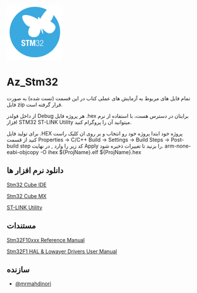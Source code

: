 ![Logo](https://github.com/mrmahdinori/Az_Stm32/blob/main/Stm32.png)
# Az_Stm32


تمام فایل های مربوط به آزمایش های عملی کتاب در این قسمت (تست شده)  به صورت فایل zip قرار گرفته است.


از داخل فولدر Debug هر پروژه فایل .hex برایتان در دسترس هست، با استفاده از نرم افزار STM32 ST-LINK Utility میتوانید آن را پروگرام کنید.


برای تولید فایل .HEX پروژه خود ابتدا پروژه خود رو انتخاب و بر روی ان کلیک راست کنید از قسمت
 Properties -> C/C++ Build -> Settings -> Build Steps -> Post-build step
  کد زیر را وارد , در نهایت Apply را بزنید تا تغییرات ذخیره شود.
  arm-none-eabi-objcopy -O ihex ${ProjName}.elf ${ProjName}.hex



## دانلود نرم افزار ها


[Stm32 Cube IDE](https://www.st.com/en/development-tools/stm32cubeide.html)

[Stm32 Cube MX](https://www.st.com/en/development-tools/stm32cubemx.html)

[ST-LINK Utility](https://www.st.com/en/development-tools/stsw-link004.html)

## مستندات

[Stm32F10xxx Reference Manual ](https://www.st.com/resource/en/reference_manual/rm0008-stm32f101xx-stm32f102xx-stm32f103xx-stm32f105xx-and-stm32f107xx-advanced-armbased-32bit-mcus-stmicroelectronics.pdf)

[Stm32F1 HAL & Lowayer Drivers User Manual](https://www.st.com/resource/en/user_manual/um1850-description-of-stm32f1-hal-and-lowlayer-drivers-stmicroelectronics.pdf)


 
## سازنده

- [@mrmahdinori](https://www.github.com/mrmahdinori)


